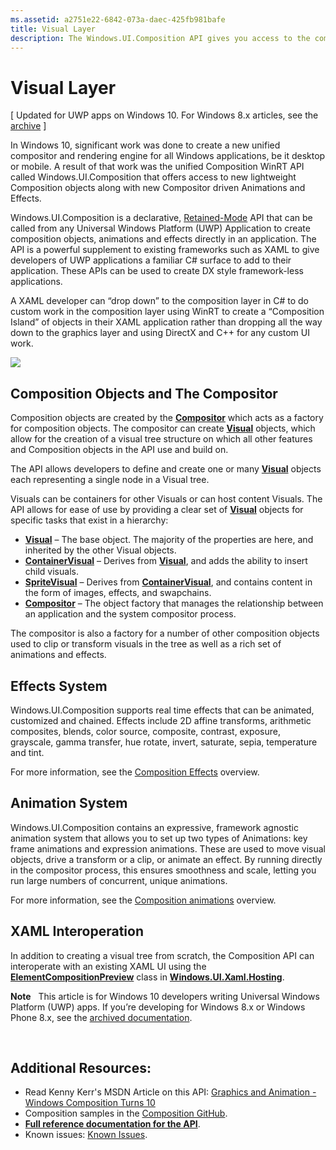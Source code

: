 ```yaml
---
ms.assetid: a2751e22-6842-073a-daec-425fb981bafe
title: Visual Layer
description: The Windows.UI.Composition API gives you access to the composition layer between the framework layer (XAML), and the graphics layer (DirectX).
---
```

# Visual Layer

\[ Updated for UWP apps on Windows 10. For Windows 8.x articles, see the [archive](http://go.microsoft.com/fwlink/p/?linkid=619132) \]

In Windows 10, significant work was done to create a new unified compositor and rendering engine for all Windows applications, be it desktop or mobile. A result of that work was the unified Composition WinRT API called Windows.UI.Composition that offers access to new lightweight Composition objects along with new Compositor driven Animations and Effects.

Windows.UI.Composition is a declarative, [Retained-Mode](https://msdn.microsoft.com/library/windows/desktop/ff684178.aspx) API that can be called from any Universal Windows Platform (UWP) Application to create composition objects, animations and effects directly in an application. The API is a powerful supplement to existing frameworks such as XAML to give developers of UWP applications a familiar C# surface to add to their application. These APIs can be used to create DX style framework-less applications.

A XAML developer can “drop down” to the composition layer in C# to do custom work in the composition layer using WinRT to create a “Composition Island” of objects in their XAML application rather than dropping all the way down to the graphics layer and using DirectX and C++ for any custom UI work.

![](images/layers-win-ui-composition.png)
## <span id="Composition_Objects_and_The_Compositor"></span><span id="composition_objects_and_the_compositor"></span><span id="COMPOSITION_OBJECTS_AND_THE_COMPOSITOR"></span>Composition Objects and The Compositor

Composition objects are created by the [**Compositor**](https://msdn.microsoft.com/library/windows/apps/Dn706789) which acts as a factory for composition objects. The compositor can create [**Visual**](https://msdn.microsoft.com/library/windows/apps/Dn706858) objects, which allow for the creation of a visual tree structure on which all other features and Composition objects in the API use and build on.

The API allows developers to define and create one or many [**Visual**](https://msdn.microsoft.com/library/windows/apps/Dn706858) objects each representing a single node in a Visual tree.

Visuals can be containers for other Visuals or can host content Visuals. The API allows for ease of use by providing a clear set of [**Visual**](https://msdn.microsoft.com/library/windows/apps/Dn706858) objects for specific tasks that exist in a hierarchy:

-   [**Visual**](https://msdn.microsoft.com/library/windows/apps/Dn706858) – The base object. The majority of the properties are here, and inherited by the other Visual objects.
-   [**ContainerVisual**](https://msdn.microsoft.com/library/windows/apps/Dn706810) – Derives from [**Visual**](https://msdn.microsoft.com/library/windows/apps/Dn706858), and adds the ability to insert child visuals.
-   [**SpriteVisual**](https://msdn.microsoft.com/library/windows/apps/Mt589433) – Derives from [**ContainerVisual**](https://msdn.microsoft.com/library/windows/apps/Dn706810), and contains content in the form of images, effects, and swapchains.
-   [**Compositor**](https://msdn.microsoft.com/library/windows/apps/Dn706789) – The object factory that manages the relationship between an application and the system compositor process.

The compositor is also a factory for a number of other composition objects used to clip or transform visuals in the tree as well as a rich set of animations and effects.

## <span id="Effects_System"></span><span id="effects_system"></span><span id="EFFECTS_SYSTEM"></span>Effects System

Windows.UI.Composition supports real time effects that can be animated, customized and chained. Effects include 2D affine transforms, arithmetic composites, blends, color source, composite, contrast, exposure, grayscale, gamma transfer, hue rotate, invert, saturate, sepia, temperature and tint.

For more information, see the [Composition Effects](composition-effects.md) overview.

## <span id="Animation_System"></span><span id="animation_system"></span><span id="ANIMATION_SYSTEM"></span>Animation System

Windows.UI.Composition contains an expressive, framework agnostic animation system that allows you to set up two types of Animations: key frame animations and expression animations. These are used to move visual objects, drive a transform or a clip, or animate an effect. By running directly in the compositor process, this ensures smoothness and scale, letting you run large numbers of concurrent, unique animations.

For more information, see the [Composition animations](composition-animation.md) overview.

## <span id="XAML_Interoperation"></span><span id="xaml_interoperation"></span><span id="XAML_INTEROPERATION"></span>XAML Interoperation

In addition to creating a visual tree from scratch, the Composition API can interoperate with an existing XAML UI using the [**ElementCompositionPreview**](https://msdn.microsoft.com/library/windows/apps/Mt608976) class in [**Windows.UI.Xaml.Hosting**](https://msdn.microsoft.com/library/windows/apps/Hh701908).


**Note**  
This article is for Windows 10 developers writing Universal Windows Platform (UWP) apps. If you’re developing for Windows 8.x or Windows Phone 8.x, see the [archived documentation](http://go.microsoft.com/fwlink/p/?linkid=619132).

 

## <span id="Additional_Resources_"></span><span id="additional_resources_"></span><span id="ADDITIONAL_RESOURCES_"></span>Additional Resources:

-   Read Kenny Kerr's MSDN Article on this API: [Graphics and Animation - Windows Composition Turns 10](https://msdn.microsoft.com/magazine/mt590968)
-   Composition samples in the [Composition GitHub](https://github.com/Microsoft/composition).
-   [**Full reference documentation for the API**](https://msdn.microsoft.com/library/windows/apps/Dn706878).
-   Known issues: [Known Issues](https://social.msdn.microsoft.com/Forums/en-US/home?forum=Win10SDKToolsIssues).

 

 




